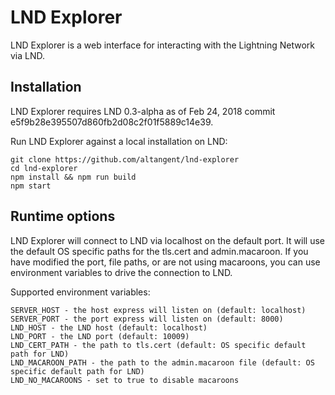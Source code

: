 # LND Explorer

LND Explorer is a web interface for interacting with the Lightning Network via LND.

## Installation

LND Explorer requires LND 0.3-alpha as of Feb 24, 2018 commit e5f9b28e395507d860fb2d08c2f01f5889c14e39.

Run LND Explorer against a local installation on LND:

```
git clone https://github.com/altangent/lnd-explorer
cd lnd-explorer
npm install && npm run build
npm start
```

## Runtime options

LND Explorer will connect to LND via localhost on the default port. It will use the default OS specific paths for the tls.cert and admin.macaroon. If you have modified the port, file paths, or are not using macaroons, you can use environment variables to drive the connection to LND.

Supported environment variables:

```
SERVER_HOST - the host express will listen on (default: localhost)
SERVER_PORT - the port express will listen on (default: 8000)
LND_HOST - the LND host (default: localhost)
LND_PORT - the LND port (default: 10009)
LND_CERT_PATH - the path to tls.cert (default: OS specific default path for LND)
LND_MACAROON_PATH - the path to the admin.macaroon file (default: OS specific default path for LND)
LND_NO_MACAROONS - set to true to disable macaroons
```
